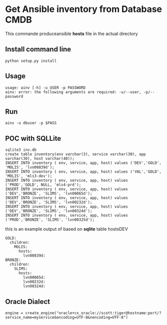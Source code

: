 # Get Ansible inventory from Database CMDB
This commande produceansible  __hosts__ file in the actual directory


## Install command line
```
python setup.py install
```

## Usage
```
usage: ainv [-h] -u USER -p PASSWORD 
ainv: error: the following arguments are required: -u/--user, -p/--password
```
## Run
```
ainv -u dbuser -p $PASS 
```


## POC with SQLLite
```
sqlite3 inv.db
create table inventory(env varchar(3), service varchar(30), app varchar(30), host varchar(40));
INSERT INTO inventory ( env, service, app, host) values ('DEV','GOLD', 'MOLIS', 'lvn00839d');
INSERT INTO inventory ( env, service, app, host) values ('VAL','GOLD', 'MOLIS', 'mls3-dev');
INSERT INTO inventory ( env, service, app, host) values ('PROD','GOLD', NULL, 'mls4-prd');
INSERT INTO inventory ( env, service, app, host) values ('DEV','BRONZE', 'SLIMS', 'lvn00065d');
INSERT INTO inventory ( env, service, app, host) values ('DEV','BRONZE', 'SLIMS', 'lvn00232d');
INSERT INTO inventory ( env, service, app, host) values ('DEV','BRONZE', 'SLIMS', 'lvn00324d');
INSERT INTO inventory ( env, service, app, host) values ('PROD','BRONZE', 'SLIMS', 'lvn00325d');
```

this is an example output of based on **sqlite** table hostsDEV
```
GOLD:
  children:
    MOLIS:
      hosts:
        lvn00839d:
BRONZE:
  children:
    SLIMS:
      hosts:
        lvn00065d:
        lvn00232d:
        lvn00324d:
```

## Oracle Dialect
```
engine = create_engine("oracle+cx_oracle://scott:tiger@hostname:port/?service_name=myservice&encoding=UTF-8&nencoding=UTF-8")
```
